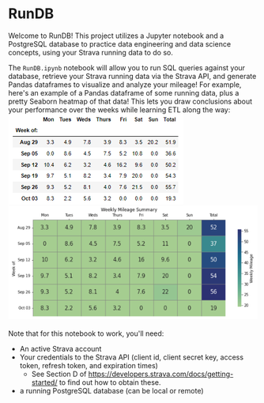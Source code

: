 # RunDB
Welcome to RunDB! This project utilizes a Jupyter notebook and a PostgreSQL database to practice data engineering and data science concepts, using your Strava running data to do so.<br>

The `RunDB.ipynb` notebook will allow you to run SQL queries against your database, retrieve your Strava running data via the Strava API, and generate Pandas dataframes to visualize and analyze your mileage! For example, here's an example of a Pandas dataframe of some running data, plus a pretty Seaborn heatmap of that data! This lets you draw conclusions about your performance over the weeks while learning ETL along the way:<br>
<img src="https://github.com/garretts-hub/RunDB/blob/main/images/sample_dataframe_output.PNG" alt="Sample output of a Dataframe with Weekly Running data" title="RunDB DataFrame">
<img src="https://github.com/garretts-hub/RunDB/blob/main/images/sample_heatmap_output.png" alt="Sample output of a Seaborn Heatmap with Weekly Running data" title="RunDB Heatmap" width=auto height="230">
<br><br>
Note that for this notebook to work, you'll need:
 - An active Strava account
 - Your credentials to the Strava API (client id, client secret key, access token, refresh token, and expiration times)
   - See Section D of https://developers.strava.com/docs/getting-started/ to find out how to obtain these.
 - a running PostgreSQL database (can be local or remote)



